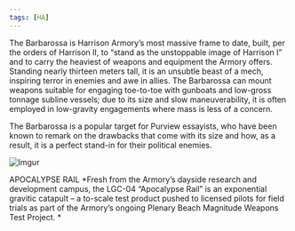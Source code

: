 ```yaml
---
tags: [HA]
---
```


The Barbarossa is Harrison Armory’s most massive frame to date, built, per the orders of Harrison II, to “stand as the unstoppable image of Harrison I” and to carry the heaviest of weapons and equipment the Armory offers. Standing nearly thirteen meters tall, it is an unsubtle beast of a mech, inspiring terror in enemies and awe in allies. The Barbarossa can mount weapons suitable for engaging toe-to-toe with gunboats and low-gross tonnage subline vessels; due to its size and slow maneuverability, it is often employed in low-gravity engagements where mass is less of a concern.

The Barbarossa is a popular target for Purview essayists, who have been known to remark on the drawbacks that come with its size and how, as a result, it is a perfect stand-in for their political enemies.

![Imgur](https://i.imgur.com/GS7eXd8.png)


APOCALYPSE RAIL
	*Fresh from the Armory’s dayside research and development campus, the LGC-04 “Apocalypse Rail” is an exponential gravitic catapult – a to-scale test product pushed to licensed pilots for field trials as part of the Armory’s ongoing Plenary Beach Magnitude Weapons Test Project.
	*
	